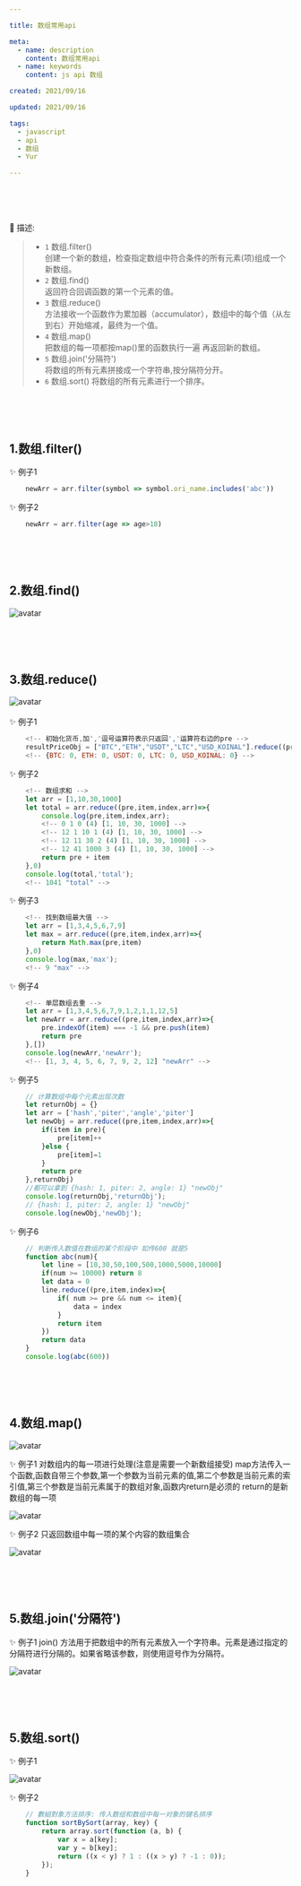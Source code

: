 ```yaml
---

title: 数组常用api

meta:
  - name: description
    content: 数组常用api
  - name: keywords
    content: js api 数组

created: 2021/09/16

updated: 2021/09/16

tags:
  - javascript
  - api
  - 数组
  - Yur

---
```




<br/><br/><br/>

:tropical_drink: 描述:
> - `1` 数组.filter()   
    创建一个新的数组，检查指定数组中符合条件的所有元素(项)组成一个新数组。
> - `2` 数组.find()  
   返回符合回调函数的第一个元素的值。  
> - `3` 数组.reduce()   
   方法接收一个函数作为累加器（accumulator），数组中的每个值（从左到右）开始缩减，最终为一个值。
> - `4` 数组.map()   
   把数组的每一项都按map()里的函数执行一遍 再返回新的数组。
> - `5` 数组.join('分隔符')   
   将数组的所有元素拼接成一个字符串,按分隔符分开。
> - `6` 数组.sort() 
   将数组的所有元素进行一个排序。

<br/><br/><br/>

## 1.数组.filter()
:sparkles: 例子1
``` js
    newArr = arr.filter(symbol => symbol.ori_name.includes('abc'))
```
:sparkles: 例子2
``` js
    newArr = arr.filter(age => age>18)
```

<br/><br/><br/>

## 2.数组.find()
![avatar](../img/javascript/j-arrayApi/find.png)

<br/><br/><br/>

## 3.数组.reduce()
![avatar](../img/javascript/j-arrayApi/reduce.png)
<br/><br/>
:sparkles: 例子1
``` js
    <!-- 初始化货币,加','逗号运算符表示只返回','运算符右边的pre -->
    resultPriceObj = ["BTC","ETH","USDT","LTC","USD_KOINAL"].reduce((pre,item,current) => (pre[item] = 0,pre),{})
    <!-- {BTC: 0, ETH: 0, USDT: 0, LTC: 0, USD_KOINAL: 0} -->
```

:sparkles: 例子2
``` js
    <!-- 数组求和 -->
    let arr = [1,10,30,1000]
    let total = arr.reduce((pre,item,index,arr)=>{
        console.log(pre,item,index,arr);
        <!-- 0 1 0 (4) [1, 10, 30, 1000] -->
        <!-- 12 1 10 1 (4) [1, 10, 30, 1000] -->
        <!-- 12 11 30 2 (4) [1, 10, 30, 1000] -->
        <!-- 12 41 1000 3 (4) [1, 10, 30, 1000] -->
        return pre + item
    },0)
    console.log(total,'total');
    <!-- 1041 "total" -->
```

:sparkles: 例子3
``` js
    <!-- 找到数组最大值 -->
    let arr = [1,3,4,5,6,7,9]
    let max = arr.reduce((pre,item,index,arr)=>{
        return Math.max(pre,item)
    },0)
    console.log(max,'max');
    <!-- 9 "max" -->
```

:sparkles: 例子4
``` js
    <!-- 单层数组去重 -->
    let arr = [1,3,4,5,6,7,9,1,2,1,1,12,5]
    let newArr = arr.reduce((pre,item,index,arr)=>{
        pre.indexOf(item) === -1 && pre.push(item)
        return pre
    },[])
    console.log(newArr,'newArr');
    <!-- [1, 3, 4, 5, 6, 7, 9, 2, 12] "newArr" -->
```

:sparkles: 例子5
``` js
    // 计算数组中每个元素出现次数
    let returnObj = {}
    let arr = ['hash','piter','angle','piter']
    let newObj = arr.reduce((pre,item,index,arr)=>{
        if(item in pre){
            pre[item]++
        }else {
            pre[item]=1
        }
        return pre
    },returnObj)
    //都可以拿到 {hash: 1, piter: 2, angle: 1} "newObj"
    console.log(returnObj,'returnObj');
    // {hash: 1, piter: 2, angle: 1} "newObj"
    console.log(newObj,'newObj');
```

:sparkles: 例子6
``` js
    // 判断传入数值在数组的某个阶段中 如传600 就是5
    function abc(num){
        let line = [10,30,50,100,500,1000,5000,10000]
        if(num >= 10000) return 8
        let data = 0
        line.reduce((pre,item,index)=>{
            if( num >= pre && num <= item){
                data = index
            }
            return item
        })
        return data
    }
    console.log(abc(600))
```

<br/><br/><br/>

## 4.数组.map()
![avatar](../img/javascript/j-arrayApi/map.png)

:sparkles: 例子1 对数组内的每一项进行处理(注意是需要一个新数组接受) map方法传入一个函数,函数自带三个参数,第一个参数为当前元素的值,第二个参数是当前元素的索引值,第三个参数是当前元素属于的数组对象,函数内return是必须的 return的是新数组的每一项

![avatar](../img/javascript/j-arrayApi/map-1.png)

:sparkles: 例子2 只返回数组中每一项的某个内容的数组集合

![avatar](../img/javascript/j-arrayApi/map-2.png)

<br/><br/><br/>

## 5.数组.join('分隔符') 
:sparkles: 例子1 join() 方法用于把数组中的所有元素放入一个字符串。元素是通过指定的分隔符进行分隔的。如果省略该参数，则使用逗号作为分隔符。

![avatar](../img/javascript/j-arrayApi/join.png)

<br/><br/><br/>

## 5.数组.sort()
:sparkles: 例子1 

![avatar](../img/javascript/j-arrayApi/sort.png)

:sparkles: 例子2
``` js
    // 數組對象方法排序: 传入数组和数组中每一对象的键名排序
    function sortBySort(array, key) {
        return array.sort(function (a, b) {
            var x = a[key];
            var y = b[key];
            return ((x < y) ? 1 : ((x > y) ? -1 : 0));
        });
    }
```
<br/><br/><br/>

